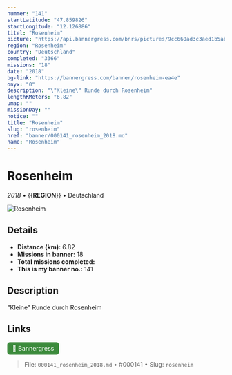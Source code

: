 ```yaml
---
nummer: "141"
startLatitude: "47.859826"
startLongitude: "12.126886"
titel: "Rosenheim"
picture: "https://api.bannergress.com/bnrs/pictures/9cc660ad3c3aed1b5abec849b8c7aaf8"
region: "Rosenheim"
country: "Deutschland"
completed: "3366"
missions: "18"
date: "2018"
bg-link: "https://bannergress.com/banner/rosenheim-ea4e"
onyx: "0"
description: "\"Kleine\" Runde durch Rosenheim"
lengthKMeters: "6,82"
umap: ""
missionDay: ""
notice: ""
title: "Rosenheim"
slug: "rosenheim"
href: "banner/000141_rosenheim_2018.md"
name: "Rosenheim"
---
```

# Rosenheim

*2018* • {{__REGION__}} • Deutschland

![Rosenheim](https://api.bannergress.com/bnrs/pictures/9cc660ad3c3aed1b5abec849b8c7aaf8)



## Details
- **Distance (km):** 6.82
- **Missions in banner:** 18
- **Total missions completed:** 
- **This is my banner no.:** 141



## Description
"Kleine" Runde durch Rosenheim



## Links
<a href="https://bannergress.com/banner/rosenheim-ea4e" target="_blank" style="display:inline-block;margin-right:8px;padding:6px 12px;background:#3c8b3c;color:#fff;text-decoration:none;border-radius:6px;">🔗 Bannergress</a>



> File: `000141_rosenheim_2018.md` • #000141 • Slug: `rosenheim`
